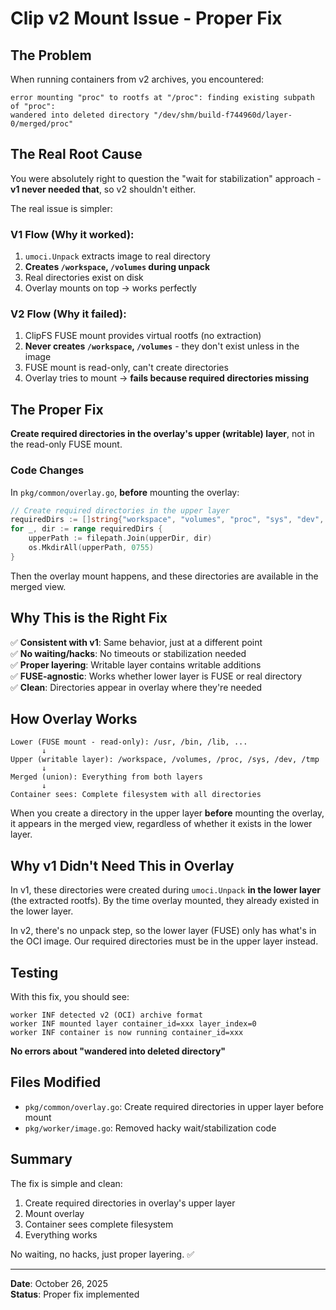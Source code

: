 # Clip v2 Mount Issue - Proper Fix

## The Problem

When running containers from v2 archives, you encountered:
```
error mounting "proc" to rootfs at "/proc": finding existing subpath of "proc": 
wandered into deleted directory "/dev/shm/build-f744960d/layer-0/merged/proc"
```

## The Real Root Cause

You were absolutely right to question the "wait for stabilization" approach - **v1 never needed that**, so v2 shouldn't either.

The real issue is simpler:

### V1 Flow (Why it worked):
1. `umoci.Unpack` extracts image to real directory
2. **Creates `/workspace`, `/volumes` during unpack**
3. Real directories exist on disk
4. Overlay mounts on top → works perfectly

### V2 Flow (Why it failed):
1. ClipFS FUSE mount provides virtual rootfs (no extraction)
2. **Never creates `/workspace`, `/volumes`** - they don't exist unless in the image
3. FUSE mount is read-only, can't create directories
4. Overlay tries to mount → **fails because required directories missing**

## The Proper Fix

**Create required directories in the overlay's upper (writable) layer**, not in the read-only FUSE mount.

### Code Changes

In `pkg/common/overlay.go`, **before** mounting the overlay:

```go
// Create required directories in the upper layer
requiredDirs := []string{"workspace", "volumes", "proc", "sys", "dev", "tmp"}
for _, dir := range requiredDirs {
    upperPath := filepath.Join(upperDir, dir)
    os.MkdirAll(upperPath, 0755)
}
```

Then the overlay mount happens, and these directories are available in the merged view.

## Why This is the Right Fix

✅ **Consistent with v1**: Same behavior, just at a different point  
✅ **No waiting/hacks**: No timeouts or stabilization needed  
✅ **Proper layering**: Writable layer contains writable additions  
✅ **FUSE-agnostic**: Works whether lower layer is FUSE or real directory  
✅ **Clean**: Directories appear in overlay where they're needed  

## How Overlay Works

```
Lower (FUSE mount - read-only): /usr, /bin, /lib, ...
       ↓
Upper (writable layer): /workspace, /volumes, /proc, /sys, /dev, /tmp
       ↓
Merged (union): Everything from both layers
       ↓
Container sees: Complete filesystem with all directories
```

When you create a directory in the upper layer **before** mounting the overlay, it appears in the merged view, regardless of whether it exists in the lower layer.

## Why v1 Didn't Need This in Overlay

In v1, these directories were created during `umoci.Unpack` **in the lower layer** (the extracted rootfs). By the time overlay mounted, they already existed in the lower layer.

In v2, there's no unpack step, so the lower layer (FUSE) only has what's in the OCI image. Our required directories must be in the upper layer instead.

## Testing

With this fix, you should see:

```
worker INF detected v2 (OCI) archive format
worker INF mounted layer container_id=xxx layer_index=0
worker INF container is now running container_id=xxx
```

**No errors about "wandered into deleted directory"**

## Files Modified

- `pkg/common/overlay.go`: Create required directories in upper layer before mount
- `pkg/worker/image.go`: Removed hacky wait/stabilization code

## Summary

The fix is simple and clean:
1. Create required directories in overlay's upper layer
2. Mount overlay
3. Container sees complete filesystem
4. Everything works

No waiting, no hacks, just proper layering. ✅

---

**Date**: October 26, 2025  
**Status**: Proper fix implemented
